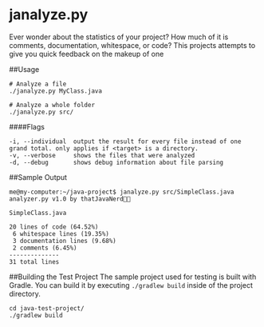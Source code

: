 janalyze.py
===========

Ever wonder about the statistics of your project? How much of it is comments, documentation, whitespace, or code? This projects attempts to give you quick feedback on the makeup of one 

##Usage

```
# Analyze a file
./janalyze.py MyClass.java

# Analyze a whole folder
./janalyze.py src/
```

####Flags
```
-i, --individual  output the result for every file instead of one grand total. only applies if <target> is a directory.
-v, --verbose     shows the files that were analyzed
-d, --debug       shows debug information about file parsing
```

##Sample Output
```
me@my-computer:~/java-project$ janalyze.py src/SimpleClass.java
analyzer.py v1.0 by thatJavaNerd

SimpleClass.java

20 lines of code (64.52%)
 6 whitespace lines (19.35%)
 3 documentation lines (9.68%)
 2 comments (6.45%)
--------------
31 total lines
```

##Building the Test Project
The sample project used for testing is built with Gradle. You can build it by executing `./gradlew build` inside of the project directory.
```
cd java-test-project/
./gradlew build
```
